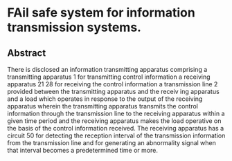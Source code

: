 # FAil safe system for information transmission systems.

## Abstract
There is disclosed an information transmitting apparatus comprising a transmitting apparatus 1 for transmitting control information a receiving apparatus 21 28 for receiving the control information a transmission line 2 provided between the transmitting apparatus and the receiv ing apparatus and a load which operates in response to the output of the receiving apparatus wherein the transmitting apparatus transmits the control information through the transmission line to the receiving apparatus within a given time period and the receiving apparatus makes the load operative on the basis of the control information received. The receiving apparatus has a circuit 50 for detecting the reception interval of the transmission information from the transmission line and for generating an abnormality signal when that interval becomes a predetermined time or more.